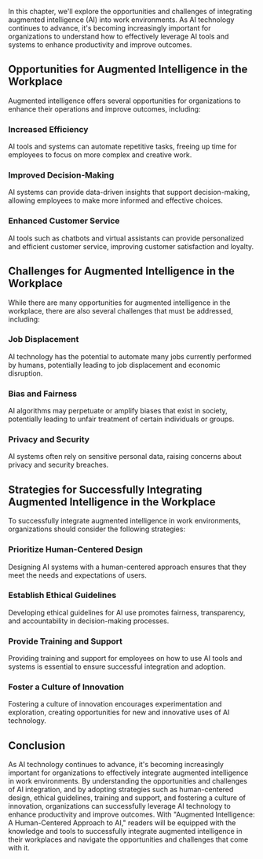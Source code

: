 

In this chapter, we'll explore the opportunities and challenges of integrating augmented intelligence (AI) into work environments. As AI technology continues to advance, it's becoming increasingly important for organizations to understand how to effectively leverage AI tools and systems to enhance productivity and improve outcomes.

Opportunities for Augmented Intelligence in the Workplace
---------------------------------------------------------

Augmented intelligence offers several opportunities for organizations to enhance their operations and improve outcomes, including:

### Increased Efficiency

AI tools and systems can automate repetitive tasks, freeing up time for employees to focus on more complex and creative work.

### Improved Decision-Making

AI systems can provide data-driven insights that support decision-making, allowing employees to make more informed and effective choices.

### Enhanced Customer Service

AI tools such as chatbots and virtual assistants can provide personalized and efficient customer service, improving customer satisfaction and loyalty.

Challenges for Augmented Intelligence in the Workplace
------------------------------------------------------

While there are many opportunities for augmented intelligence in the workplace, there are also several challenges that must be addressed, including:

### Job Displacement

AI technology has the potential to automate many jobs currently performed by humans, potentially leading to job displacement and economic disruption.

### Bias and Fairness

AI algorithms may perpetuate or amplify biases that exist in society, potentially leading to unfair treatment of certain individuals or groups.

### Privacy and Security

AI systems often rely on sensitive personal data, raising concerns about privacy and security breaches.

Strategies for Successfully Integrating Augmented Intelligence in the Workplace
-------------------------------------------------------------------------------

To successfully integrate augmented intelligence in work environments, organizations should consider the following strategies:

### Prioritize Human-Centered Design

Designing AI systems with a human-centered approach ensures that they meet the needs and expectations of users.

### Establish Ethical Guidelines

Developing ethical guidelines for AI use promotes fairness, transparency, and accountability in decision-making processes.

### Provide Training and Support

Providing training and support for employees on how to use AI tools and systems is essential to ensure successful integration and adoption.

### Foster a Culture of Innovation

Fostering a culture of innovation encourages experimentation and exploration, creating opportunities for new and innovative uses of AI technology.

Conclusion
----------

As AI technology continues to advance, it's becoming increasingly important for organizations to effectively integrate augmented intelligence in work environments. By understanding the opportunities and challenges of AI integration, and by adopting strategies such as human-centered design, ethical guidelines, training and support, and fostering a culture of innovation, organizations can successfully leverage AI technology to enhance productivity and improve outcomes. With "Augmented Intelligence: A Human-Centered Approach to AI," readers will be equipped with the knowledge and tools to successfully integrate augmented intelligence in their workplaces and navigate the opportunities and challenges that come with it.
